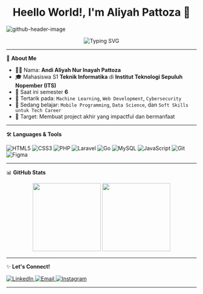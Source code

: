 <h1 align="center">Heello World!, I'm Aliyah Pattoza 👋</h1>

![github-header-image](https://github.com/user-attachments/assets/e7e25825-eace-49b2-b76c-9176d5853af8)

<p align="center">
  <img src="https://readme-typing-svg.herokuapp.com?font=Fira+Code&duration=4000&pause=1000&color=F78F8F&center=true&vCenter=true&width=435&lines=Welcome+to+my+GitHub!;Informatics+Student+at+ITS;Tech+Enthusiast+%F0%9F%92%BB;Always+Learning+Something+New!" alt="Typing SVG" />
</p>

---

🌸 **About Me**  
- 👩‍💻 Nama: **Andi Aliyah Nur Inayah Pattoza**  
- 🎓 Mahasiswa S1 **Teknik Informatika** di **Institut Teknologi Sepuluh Nopember (ITS)**  
- 📍 Saat ini semester **6**  
- 👀 Tertarik pada: `Machine Learning`, `Web Development`, `Cybersecurity`  
- 🌱 Sedang belajar: `Mobile Programming`, `Data Science`, dan `Soft Skills untuk Tech Career`  
- 🎯 Target: Membuat project akhir yang impactful dan bermanfaat  

---

🛠 **Languages & Tools**
<p>
  <img src="https://img.shields.io/badge/HTML5-E34F26?style=flat-square&logo=html5&logoColor=white" alt="HTML5"/>
  <img src="https://img.shields.io/badge/CSS3-1572B6?style=flat-square&logo=css3&logoColor=white" alt="CSS3"/>
  <img src="https://img.shields.io/badge/PHP-777BB4?style=flat-square&logo=php&logoColor=white" alt="PHP"/>
  <img src="https://img.shields.io/badge/Laravel-F55247?style=flat-square&logo=laravel&logoColor=white" alt="Laravel"/>
  <img src="https://img.shields.io/badge/Go-00ADD8?style=flat-square&logo=go&logoColor=white" alt="Go"/>
  <img src="https://img.shields.io/badge/MySQL-4479A1?style=flat-square&logo=mysql&logoColor=white" alt="MySQL"/>
  <img src="https://img.shields.io/badge/JavaScript-F7DF1E?style=flat-square&logo=javascript&logoColor=black" alt="JavaScript"/>
  <img src="https://img.shields.io/badge/Git-F05032?style=flat-square&logo=git&logoColor=white" alt="Git"/>
  <img src="https://img.shields.io/badge/Figma-F24E1E?style=flat-square&logo=figma&logoColor=white" alt="Figma"/>
</p>

---

📊 **GitHub Stats**
<p align="center">
  <img src="https://github-readme-stats.vercel.app/api?username=Aliyah-Pattoza&show_icons=true&theme=rose_pine" height="180px"/>
  <img src="https://github-readme-stats.vercel.app/api/top-langs/?username=Aliyah-Pattoza&layout=compact&theme=rose_pine" height="180px"/>
</p>

---

✨ **Let's Connect!**
<p align="left">
  <a href="https://www.linkedin.com/in/andi-aliyah-nur-inayah-pattoza-0b2992219/" target="_blank">
    <img src="https://img.shields.io/badge/LinkedIn-%230077B5.svg?&style=for-the-badge&logo=linkedin&logoColor=white" alt="LinkedIn"/>
  </a>
  <a href="mailto:andialiyahnurinayah@email.com">
    <img src="https://img.shields.io/badge/Email-D14836?style=for-the-badge&logo=gmail&logoColor=white" alt="Email"/>
  </a>
  <a href="https://instagram.com/andialiyaah_" target="_blank">
    <img src="https://img.shields.io/badge/Instagram-E4405F?style=for-the-badge&logo=instagram&logoColor=white" alt="Instagram"/>
  </a>
</p>

---
